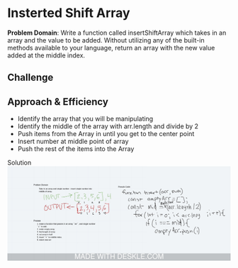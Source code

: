 #  Insterted Shift Array

**Problem Domain**: Write a function called insertShiftArray which takes in an array and the value to be added. Without utilizing any of the built-in methods available to your language, return an array with the new value added at the middle index.

## Challenge

## Approach & Efficiency

- Identify the array that you will be manipulating
- Identify the middle of the array with arr.length and divide by 2
- Push items from the Array in until you get to the center point
- Insert number at middle point of array
- Push the rest of the items into the Array

Solution
![WhiteBoard](./assets/array-shift.jpeg)
